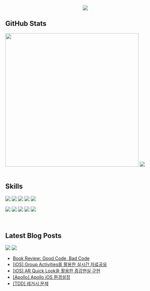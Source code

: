 

<div align="center">
  <img src="https://capsule-render.vercel.app/api?type=waving&color=gradient&height=280&section=header&text=Ronick&fontSize=90&animation=fadeIn&fontAlignY=35"/>

</div>


## GitHub Stats


<div align="left">
<img width="419px" src="https://github-readme-stats.vercel.app/api?username=ronick-grammer&show_icons=true&theme=default">

<img src="https://github-readme-stats.vercel.app/api/top-langs/?username=ronick-grammer&layout=compact">
</div>

<br>

## Skills


![](https://img.shields.io/badge/Code-Swift-informational?style=flat&logo=swift&color=4AB197)
![](https://img.shields.io/badge/Code-UIKit-informational?style=flat&logo=UIKit&logoColor=white&color=4AB197)
![](https://img.shields.io/badge/Code-ReactiveX-informational?style=flat&logo=ReactiveX&logoColor=white&color=4AB197)
![](https://img.shields.io/badge/Code-Apollo-informational?style=flat&logo=apollographql&logoColor=white&color=4AB197)
![](https://img.shields.io/badge/Code-Git-informational?style=flat&logo=git&logoColor=white&color=4AB197)

![](https://img.shields.io/badge/Tool-Xcode-informational?style=flat&logo=Xcode&logoColor=white&color=4AB197)
![](https://img.shields.io/badge/Tool-Firebase-informational?style=flat&logo=Firebase&logoColor=white&color=4AB197)
![](https://img.shields.io/badge/Tool-Jira-informational?style=flat&logo=jira&logoColor=white&color=4AB197)
![](https://img.shields.io/badge/Tool-Trello-informational?style=flat&logo=Trello&logoColor=white&color=4AB197)
![](https://img.shields.io/badge/Tool-Figma-informational?style=flat&logo=Figma&logoColor=white&color=4AB197)

<br>

## Latest Blog Posts
[![](https://img.shields.io/badge/medium-informational?style=flat&logo=medium&color=000000)](https://medium.com/@ronick_54861)
[![](https://img.shields.io/badge/githubBlog-informational?style=flat&logo=github&logoColor=white&color=181717)](https://ronick-grammer.github.io/)

- [Book Review: Good Code, Bad Code](https://medium.com/@ronick_54861/book-review-good-code-bad-code-18ff019a0221)
- [[iOS] Group Activities를 활용한 실시간 자료공유](https://ronick-grammer.github.io/ios/wwdc/iOS-Group-Activities%EB%A5%BC-%ED%99%9C%EC%9A%A9%ED%95%9C-%EC%8B%A4%EC%8B%9C%EA%B0%84-%EC%9E%90%EB%A3%8C%EA%B3%B5%EC%9C%A0/)
- [[iOS] AR Quick Look을 활용한 증강현실 구현](https://ronick-grammer.github.io/ios/wwdc/iOS-AR-Quick-Look%EC%9D%84-%ED%99%9C%EC%9A%A9%ED%95%9C-%EC%A6%9D%EA%B0%95%ED%98%84%EC%8B%A4-%EA%B5%AC%ED%98%84/)
- [[Apollo] Apollo iOS 환경설정](https://ronick-grammer.github.io/graphql/ios/swift/Apollo-Apollo-iOS-%ED%99%98%EA%B2%BD%EC%84%A4%EC%A0%95/)
- [[TDD] 레거시 문제](https://ronick-grammer.github.io/tdd/ios/swift/TDD-Legacy-Problems/)
  
<!--
**ronick-grammer/ronick-grammer** is a ✨ _special_ ✨ repository because its `README.md` (this file) appears on your GitHub profile.
-->
